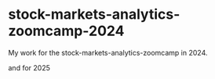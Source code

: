 # stock-markets-analytics-zoomcamp-2024
My work for the stock-markets-analytics-zoomcamp in 2024.

and for 2025
